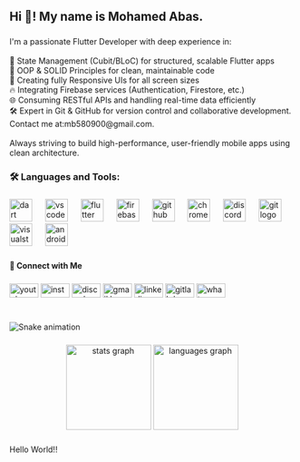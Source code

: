 <h2 align="left">Hi 👋! My name is  Mohamed Abas.</h2>

###

<p align="left">I'm a passionate Flutter Developer with deep experience in:<br><br>🔁 State Management (Cubit/BLoC) for structured, scalable Flutter apps<br>🧱 OOP & SOLID Principles for clean, maintainable code<br>🎯 Creating fully Responsive UIs for all screen sizes<br>🔥 Integrating Firebase services (Authentication, Firestore, etc.)<br>🌐 Consuming RESTful APIs and handling real-time data efficiently<br>🛠️ Expert in Git & GitHub for version control and collaborative development.<br> Contact me at:mb580900@gmail.com.<br><br>Always striving to build high-performance, user-friendly mobile apps using clean architecture.</p>

###

<h3 align="left">🛠 Languages and Tools:</h3>

###

<div align="left">
  <img src="https://cdn.jsdelivr.net/gh/devicons/devicon/icons/dart/dart-original.svg" height="40" alt="dart logo"  />
  <img width="15" />
  <img src="https://cdn.jsdelivr.net/gh/devicons/devicon/icons/vscode/vscode-original.svg" height="40" alt="vscode logo"  />
  <img width="15" />
  <img src="https://skillicons.dev/icons?i=flutter" height="40" alt="flutter logo"  />
  <img width="15" />
  <img src="https://cdn.jsdelivr.net/gh/devicons/devicon/icons/firebase/firebase-plain.svg" height="40" alt="firebase logo"  />
  <img width="15" />
  <img src="https://cdn.jsdelivr.net/gh/devicons/devicon/icons/github/github-original.svg" height="40" alt="github logo"  />
  <img width="15" />
  <img src="https://cdn.simpleicons.org/googlechrome/4285F4" height="40" alt="chrome logo"  />
  <img width="15" />
  <img src="https://cdn.simpleicons.org/discord/5865F2" height="40" alt="discord logo"  />
  <img width="15" />
  <img src="https://cdn.simpleicons.org/git/F05032" height="40" alt="git logo"  />
  <img width="15" />
  <img src="https://skillicons.dev/icons?i=visualstudio" height="40" alt="visualstudio logo"  />
  <img width="15" />
  <img src="https://skillicons.dev/icons?i=androidstudio" height="40" alt="androidstudio logo"  />
</div>

###

<h4 align="left">📩 Connect with Me</h4>

###

<div align="left">
  <img src="https://raw.githubusercontent.com/maurodesouza/profile-readme-generator/master/src/assets/icons/social/youtube/default.svg" width="51" height="25" alt="youtube logo"  />
  <img src="https://raw.githubusercontent.com/maurodesouza/profile-readme-generator/master/src/assets/icons/social/instagram/default.svg" width="51" height="25" alt="instagram logo"  />
  <img src="https://raw.githubusercontent.com/maurodesouza/profile-readme-generator/master/src/assets/icons/social/discord/default.svg" width="51" height="25" alt="discord logo"  />
  <img src="https://raw.githubusercontent.com/maurodesouza/profile-readme-generator/master/src/assets/icons/social/gmail/default.svg" width="51" height="25" alt="gmail logo"  />
  <img src="https://raw.githubusercontent.com/maurodesouza/profile-readme-generator/master/src/assets/icons/social/linkedin/default.svg" width="51" height="25" alt="linkedin logo"  />
  <img src="https://raw.githubusercontent.com/maurodesouza/profile-readme-generator/master/src/assets/icons/social/gitlab/default.svg" width="51" height="25" alt="gitlab logo"  />
  <img src="https://raw.githubusercontent.com/maurodesouza/profile-readme-generator/master/src/assets/icons/social/whatsapp/default.svg" width="51" height="25" alt="whatsapp logo"  />
</div>

###

<br clear="both">

<img src="https://raw.githubusercontent.com/123abas/123abas/output/snake.svg" alt="Snake animation" />

###

<div align="center">
  <img src="https://github-readme-stats.vercel.app/api?username=123abas&hide_title=false&hide_rank=false&show_icons=true&include_all_commits=true&count_private=true&disable_animations=false&theme=dracula&locale=en&hide_border=false&order=1" height="150" alt="stats graph"  />
  <img src="https://github-readme-stats.vercel.app/api/top-langs?username=123abas&locale=en&hide_title=false&layout=compact&card_width=320&langs_count=5&theme=dracula&hide_border=false&order=2" height="150" alt="languages graph"  />
</div>

###

<p align="left">Hello World!!</p>

###
